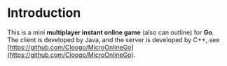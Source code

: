 # Introduction

This is a mini **multiplayer instant online game** (also can outline) for **Go**.<br>
The client is developed by Java, and the server is developed by C++, see [https://github.com/Cloogo/MicroOnlineGo](https://github.com/Cloogo/MicroOnlineGo).